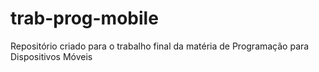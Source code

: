 # trab-prog-mobile
Repositório criado para o trabalho final da matéria de Programação para Dispositivos Móveis
